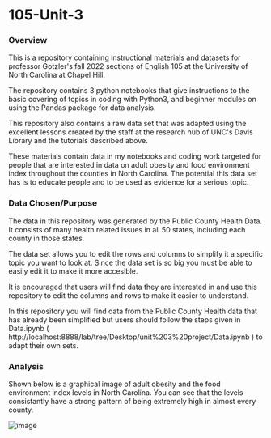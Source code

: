 # 105-Unit-3
### Overview

This is a repository containing instructional materials and datasets for professor Gotzler's fall 2022 sections of English 105 at the University of North Carolina at Chapel Hill.

The repository contains 3 python notebooks that give instructions to the basic covering of topics in coding with Python3, and beginner modules on using the Pandas package for data analysis.


This repository also contains a raw data set that was adapted using the excellent lessons created by the staff at the research hub of UNC's Davis Library and the tutorials described above. 


These materials contain data in my notebooks and coding work targeted for people that are interested in data on adult obesity and food environment index throughout the counties in North Carolina. The potential this data set has is to educate people and to be used as evidence for a serious topic.


### Data Chosen/Purpose
The data in this repository was generated by the Public County Health Data. It consists of many health related issues in all 50 states, including each county in those states. 

The data set allows you to edit the rows and columns to simplify it a specific topic you want to look at. Since the data set is so big you must be able to easily edit it to make it more accesible. 

It is encouraged that users will find data they are interested in and use this repository to edit the columns and rows to make it easier to understand. 

In this repository you will find data from the Public County Health data that has already been simplified but users should follow the steps given in Data.ipynb ( http://localhost:8888/lab/tree/Desktop/unit%203%20project/Data.ipynb ) to adapt their own sets. 


### Analysis

Shown below is a graphical image of adult obesity and the food environment index levels in North Carolina. You can see that the levels consistantly have a strong pattern of being extremely high in almost every county. 

![image](https://user-images.githubusercontent.com/118304201/204200150-7a454ea4-e526-4c9f-9de2-9b3d36aa60fd.png)
